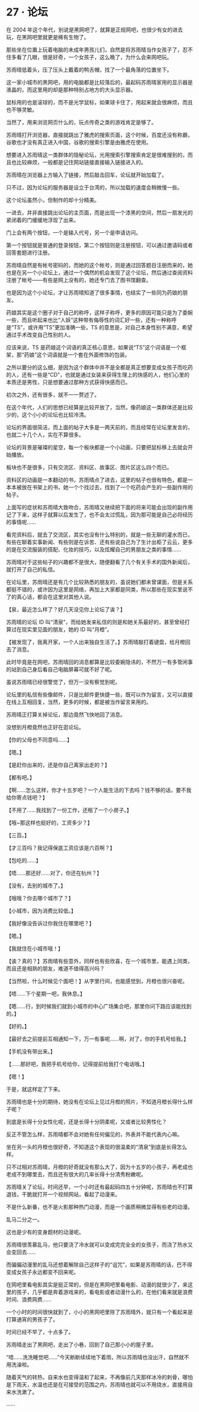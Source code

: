 <link rel="stylesheet" href="../styles/text.css"/>
<h1>27 · 论坛</h1>

在 2004 年这个年代，别说是黑网吧了，就算是正规网吧，也很少有女的进去玩，在黑网吧里就更是稀有生物了。

那些坐在位置上玩着电脑的未成年男孩儿们，自然是将苏雨晴当作女孩子了，忍不住多看了几眼，很是好奇，一个女孩子，这么晚了，为什么会来网吧玩。

苏雨晴低着头，压了压头上戴着的鸭舌帽，找了一个最角落的位置坐下。

这一家小城市的黑网吧，用的电脑都是比较落后的，最起码苏雨晴家用的显示器是液晶的，而这里用的却是那种特别占地方的大头显示器。

鼠标用的也是滚球的，而不是光学鼠标，如果球卡住了，用起来就会很麻烦，而且也不够灵敏。

当然了，用来浏览网页什么的，玩点传奇之类的游戏肯定是够了。

苏雨晴打开浏览器，直接就跳出了雅虎的搜索页面，这个时候，百度还没有称霸，谷歌也才没有真正进入中国，谷歌的搜索引擎是由雅虎在使用。

想要进入苏雨晴这一类群体的隐秘论坛，光用搜索引擎搜索肯定是很难搜到的，而且也比较麻烦，一般都是记住网站链接直接输入链接进入的。

苏雨晴在浏览器上方输入了链接，然后敲击回车，论坛就开始加载了。

只不过，因为论坛的服务器是设立于台湾的，所以加载的速度会稍微慢一些。

这个论坛虽然小，但制作的却十分精美。

一进去，并非直接跳出论坛的主页面，而是出现一个漆黑的空间，然后一扇发光的紧闭着的门缓缓地浮现了出来。

门上会有两个按钮，一个是输入代号，另一个是申请访问。

第一个按钮就是普通的登录按钮，第二个按钮则是注册按钮，可以通过邀请码或者回答套题进行注册。

苏雨晴自然是有帐号密码的，而她的这个帐号，则是通过回答题目注册而来的，她也是在另一个小论坛上，通过一个偶然的机会发现了这个论坛，然后通过查阅资料注册了帐号——有些是网上没有的，她还专门去了图书馆翻查。

也是因为这个小论坛，才让苏雨晴知道了很多事情，也结实了一些同为药娘的朋友。

药娘其实是这个圈子对于自己的称呼，这样子称呼，更多的原因可能只是为了委婉一些，而且听起来也比“人妖”这种带有侮辱性的词汇好一些，还有一种称呼是“TS”，或许用“TS”更加准确一些，TS 的意思是，对自己本身性别不满意，希望通过手术改变自己性别的人。

应该来说，TS 是药娘这个词语的真正核心意思，如果说“TS”这个词语是一个框架，那“药娘”这个词语就是一个套在外面修饰的包装。

之所以要分的这么细，是因为这个群体中并不是全都是真正想要变成女孩子而吃药的人，还有一些是“CD”，也就是通过女装来获得生理上的快感的人，他们心里的本质还是男性，只是想要通过那种方式获得快感而已。

初次之外，还有很多，就不一一赘述了。

在这个年代，人们的思想已经算是比较开放了，当然，像药娘这一类群体还是比较少的，这个小小的论坛也比较冷清。

论坛的界面很简洁，而上面的帖子大多是一两天前的，而且经常在论坛里发言的，也就二十几个人，实在不算很多。

论坛的背景是璀璨的星空，每一个板块都是一个小动画，只要把鼠标移上去就会开始播放。

板块也不是很多，只有交流区、资料区、故事区、图片区这么四个而已。

资料区的动画是一本翻动的书，苏雨晴点了进去，这里的帖子也很有特色，都是一本本被放在书架上的书，她一个个找过去，找到了一个吃药会产生的一些副作用的帖子。

上面写的症状和苏雨晴大致吻合，苏雨晴又继续把下面的将来可能会出现的副作用记了下来，这样子就算以后发生了，也不会太过慌乱，因为那可能是自己必将经历的事情呢……

看完资料后，就去了交流区，其实也没有什么特别的，就是一些无聊的灌水而已，有些在聊着实事新闻、有些则是在诉苦、还有些说自己为了生计出柜了云云，更多的是在交流服装的搭配、化妆的技巧，以及炫耀自己的男朋友之类的事情……

苏雨晴对于这些帖子的兴趣都不是很大，随便翻看了几个有关手术的国外新闻后，就打开了自己的私信。

在论坛里，苏雨晴还是有几个比较熟悉的朋友的，虽说她们都未曾谋面，但是关系都挺不错的，或许因为这里是网络，再加上大家都是同类，所以那些在现实里说不了的真心话，都会在这里对其他人说。

【泉，最近怎么样了？好几天没见你上论坛了诶？】

苏雨晴的论坛 ID 叫“清泉”，而给她发来私信的则是和她关系最好的，甚至曾经打算过在现实里见面的朋友，她的 ID 叫“月橙”。

【被发现了，我离开家，一个人出来独自生活了。】苏雨晴敲打着键盘，给月橙回去了消息。

此时毕竟是在网吧，苏雨晴回的消息都算是比较委婉隐讳的，不然万一有多管闲事的站到自己身后看自己电脑屏幕可就不好了呢。

虽说苏雨晴已经很警觉了，但万一没有察觉到呢。

论坛里的私信有些像邮件，只是比邮件更快捷一些，既可以作为留言，又可以直接在线上互相回复，当然，更多的时候，都是被当作留言来用的。

苏雨晴正打算关掉论坛，那边竟然飞快地回了消息。

没想到月橙竟然也正好在逛论坛。

【你的父母也不同意吗……】

【嗯。】

【是赶你出来的，还是你自己离家出走的？】

【都有吧。】

【啊……怎么这样，你才十五岁吧？一个人能生活的下去吗？钱不够的话，要不我给你寄点钱吧？】

【不用了……我找到了一份工作，还租了一个小房子。】

【哦\~那这样也挺好的，工资多少？】

【三百。】

【才三百吗？我记得保底工资应该是六百啊？】

【包吃的……】

【唔……那还好……对了，你还在杭州？】

【没有，去别的城市了。】

【哦哦？你去哪个城市了？】

【小城市，因为消费比较低。】

【我好像没告诉过你我住在哪里吧？】

【嗯。】

【我就住在小城市哦！】

【诶？真的？】苏雨晴有些意外，同样也有些欣喜，在一个城市里，能遇上同类，而且还是相熟的朋友，难道不值得高兴吗？

【当然啦，什么时候见个面吧！】从字里行间，也能感觉到，月橙也很兴奋呢。

【唔……下个星期一吧，我休息。】

【嗯……行，到时候我们就到小城市的中心广场集合吧，那里你问下路应该能找到的。】

【好的。】

【最好去之前提前互相通知一下，万一有事呢……啊，对了，你的手机号给我。】

【手机没有带出来。】

【……那好吧，我把手机号给你，记得提前给我打个电话哦。】

【嗯！】

于是，就这样定了下来。

苏雨晴也是十分的期待，她没有在论坛上见过月橙的照片，不知道月橙长得什么样子呢？

到底是长得十分女性化呢，还是长得十分阴柔呢，又或者比较男性化？

反正不管怎么样，苏雨晴都不会对她有任何偏见的，外表并不能代表内心嘛。

坐在另一头的月橙也很好奇，不知道这个表现的很温柔的“清泉”到底是长得怎么样。

只不过相对苏雨晴，月橙的好奇就没有那么大了，因为十五岁的小孩子，再老成也老成不到哪里去，而且还有很大的几率长得十分清秀粉嫩呢。

苏雨晴关了论坛，时间还早，一个小时还有最起码四五十分钟呢，苏雨晴也不打算退钱，干脆就打开一个视频网站，看起了动漫来。

不是什么新番，也不是火影那种热门动漫，而是一个画质稍微显得有些老的动漫。

乱马二分之一。

这也是少有的变身题材的动漫呢。

苏雨晴很羡慕乱马，他只要浇了冷水就可以变成完完全全的女孩子，而浇了热水又会变回去……

而偏偏动漫里的乱马还想着解除自己这样子的“诅咒”，如果是苏雨晴的话，巴不得变成女孩子永远都变不回来呢。

在网吧里看电影其实是挺正常的，但是在黑网吧里看电影、动漫的就很少了，来这里的孩子，几乎都是奔着游戏来的，看电影或者动漫什么的，在他们看来就是浪费时间、浪费网费……

一个小时的时间很快就到了，小小的黑网吧里除了苏雨晴外，就只有一个看起来是打算通宵的男孩子了。

时间已经不早了，十点多了。

苏雨晴走出了黑网吧，走出了小巷，回到了自己那小小的屋子里。

“唔……洗洗睡觉吧……”今天断断续续地下着雨，所以苏雨晴也没出汗，自然就不用洗澡啦。

随着天气的转热，自来水也变得温和了起来，不再像前几天那样冰冷的刺骨，哪怕是下雨天，水温也还是在可接受的范围之内，苏雨晴也就可以不用烧水，直接用自来水洗漱了。

……
